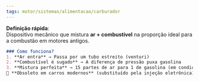 ```yaml
---
tags: motor/sistemas/alimentacao/carburador
---
```


**Definição rápida**:  
Dispositivo mecânico que mistura **ar + combustível** na proporção ideal para a combustão em motores antigos.  

```markdown
### Como funciona?  
1. **Ar entra** → Passa por um tubo estreito (venturi)  
2. **Combustível é sugado** → A diferença de pressão puxa gasolina  
3. **Mistura perfeita** → 15 partes de ar para 1 de gasolina (em condições ideais)  
📌 **Obsoleto em carros modernos** (substituído pela injeção eletrônica).
```

